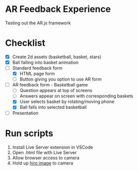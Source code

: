 # AR Feedback Experience
Testing out the AR.js framework

# Checklist
- [x] Create 2d assets (basketball, basket, stars)
- [x] Ball falling into basket animation
- [ ] Standard feedback form
  - [x] HTML page form
  - [ ] Button giving you option to use AR form
- [ ] AR feedback form - Basketball game
  - [ ] Question appears at top of screens
  - [ ] Answers appear on screen with corresponding baskets
  - [x] User selects basket by rotating/moving phone
  - [x] Ball falls into selected basketball
- [ ] Presentation

# Run scripts
1. Install Live Server extension in VSCode
2. Open .html file with Live Server
3. Allow browser access to camera
4. Hold up [hiro image](https://raw.githubusercontent.com/AR-js-org/AR.js/master/data/images/hiro.png) to camera
